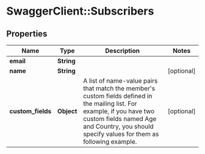 # SwaggerClient::Subscribers

## Properties
Name | Type | Description | Notes
------------ | ------------- | ------------- | -------------
**email** | **String** |  | 
**name** | **String** |  | [optional] 
**custom_fields** | **Object** | A list of name-value pairs that match the member&#39;s custom fields defined in the mailing list.  For example, if you have two custom fields named Age and Country, you should specify values for them as following example. | [optional] 


